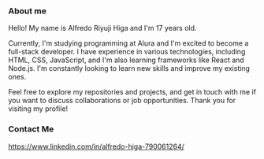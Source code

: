 ### About me

Hello! My name is Alfredo Riyuji Higa and I'm 17 years old. 

Currently, I'm studying programming at Alura and I'm excited to become a full-stack developer. I have experience in various technologies, including HTML, CSS, JavaScript, and I'm also learning frameworks like React and Node.js. I'm constantly looking to learn new skills and improve my existing ones. 

Feel free to explore my repositories and projects, and get in touch with me if you want to discuss collaborations or job opportunities. Thank you for visiting my profile!

### Contact Me
https://www.linkedin.com/in/alfredo-higa-790061264/
